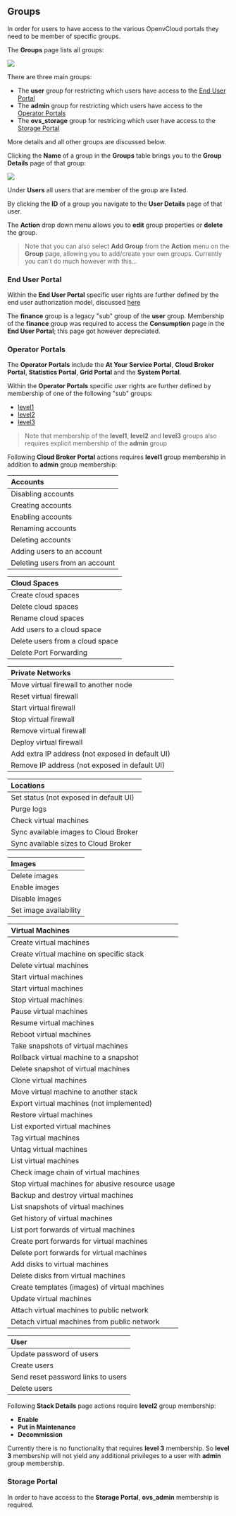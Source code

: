 ## Groups

In order for users to have access to the various OpenvCloud portals they need to be member of specific groups.

The **Groups** page lists all groups:

![](Groups.png)

There are three main groups:

- The **user** group for restricting which users have access to the [End User Portal](#end-user)
- The **admin** group for restricting which users have access to the [Operator Portals](#operator)
- The **ovs_storage** group for restricing which user have access to the [Storage Portal](#storage)

More details and all other groups are discussed below.

Clicking the **Name** of a group in the **Groups** table brings you to the **Group Details** page of that group:

![](GroupDetails.png)

Under **Users** all users that are member of the group are listed.

By clicking the **ID** of a group you navigate to the **User Details** page of that user.

The **Action** drop down menu allows you to **edit** group properties or **delete** the group.

> Note that you can also select **Add Group** from the **Action** menu on the **Group** page, allowing you to add/create your own groups. Currently you can't do much however with this...

<a id="end-user"></a>
### End User Portal

Within the **End User Portal** specific user rights are further defined by the end user authorization model, discussed [here](../../EndUserPortal/Authorization/AuthorizationModel.md)

The **finance** group is a legacy "sub" group of the **user** group. Membership of the **finance** group was required to access the **Consumption** page in the **End User Portal**; this page got however depreciated.

<a id="operator"></a>
### Operator Portals

The **Operator Portals** include the **At Your Service Portal**, **Cloud Broker Portal**, **Statistics Portal**, **Grid Portal** and the **System Portal**.

Within the **Operator Portals** specific user rights are further defined by membership of one of the following "sub" groups:

- [level1](#level1)
- [level2](#level2)
- [level3](#level3)

> Note that membership of the **level1**, **level2** and **level3** groups also requires explicit membership of the **admin** group

<a id="level1"></a>
Following **Cloud Broker Portal** actions requires **level1** group membership in addition to **admin** group membership:

| **Accounts**                                             |
|:---------------------------------------------------------|
| Disabling accounts                                       |
| Creating accounts                                        |
| Enabling accounts                                        |
| Renaming accounts                                        |
| Deleting accounts                                        |
| Adding users to an account                               |
| Deleting users from an account                           |

| **Cloud Spaces**                                         |
|:---------------------------------------------------------|
| Create cloud spaces                                      |
| Delete cloud spaces                                      |
| Rename cloud spaces                                      |
| Add users to a cloud space                               |
| Delete users from a cloud space                          |
| Delete Port Forwarding                                   |

| **Private Networks**                                     |
|:---------------------------------------------------------|
| Move virtual firewall to another node                    |
| Reset virtual firewall                                   |
| Start virtual firewall                                   |
| Stop virtual firewall                                    |          
| Remove virtual firewall                                  |
| Deploy virtual firewall                                  |
| Add extra IP address (not exposed in default UI)         |
| Remove IP address (not exposed in default UI)            |

| **Locations**                                            |
|:---------------------------------------------------------|
| Set status (not exposed in default UI)                   |
| Purge logs                                               |
| Check virtual machines                                   |
| Sync available images to Cloud Broker                    |
| Sync available sizes to Cloud Broker                     |

| **Images**                                               |
|:---------------------------------------------------------|
| Delete images                                            |
| Enable images                                            |
| Disable images                                           |
| Set image availability                                   |

| **Virtual Machines**                                     |
|:---------------------------------------------------------|
| Create virtual machines                                  |
| Create virtual machine on specific stack                 |
| Delete virtual machines                                  |
| Start virtual machines                                   |
| Start virtual machines                                   |
| Stop virtual machines                                    |
| Pause virtual machines                                   |
| Resume virtual machines                                  |
| Reboot virtual machines                                  |
| Take snapshots of virtual machines                       |
| Rollback virtual machine to a snapshot                   |
| Delete snapshot of virtual machines                      |
| Clone virtual machines                                   |
| Move virtual machine to another stack                    |
| Export virtual machines (not implemented)                |
| Restore virtual machines                                 |
| List exported virtual machines                           |
| Tag virtual machines                                     |
| Untag virtual machines                                   |
| List virtual machines                                    |
| Check image chain of virtual machines                    |
| Stop virtual machines for abusive resource usage         |
| Backup and destroy virtual machines                      |
| List snapshots of virtual machines                       |
| Get history of virtual machines                          |
| List port forwards of virtual machines                   |
| Create port forwards for virtual machines                |
| Delete port forwards for virtual machines                |
| Add disks to virtual machines                            |
| Delete disks from virtual machines                       |
| Create templates (images) of virtual machines            |
| Update virtual machines                                  |
| Attach virtual machines to public network                |
| Detach virtual machines from public network              |

| **User**                                                 |
|:---------------------------------------------------------|
| Update password of users                                 |
| Create users                                             |
| Send reset password links to users                       |
| Delete users                                             |


<a id="level2"></a>
Following **Stack Details** page actions require **level2** group membership:

- **Enable**
- **Put in Maintenance**
- **Decommission**


<a id="level3"></a>
Currently there is no functionality that requires **level 3** membership. So **level 3** membership will not yield any additional privileges to a user with **admin** group membership.

<a id="storage"></a>
### Storage Portal

In order to have access to the **Storage Portal**, **ovs_admin** membership is required.
